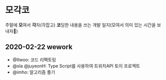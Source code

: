 # 모각코
주말에 **모**여서 **각**자(각잡고) **코**딩한 내용을 쓰는 개발 일지(모여서 의미 있는 시간을 보내자🥰)

## 2020-02-22 wework
* @Ilwoo: 코드 리팩토링
* @sla @juyeonH: Type Script를 사용하여 트위치API 토이 프로젝트
* @imho: 알고리즘 풀기
